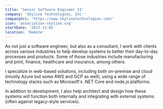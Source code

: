 ```yaml
---
title: 'Senior Software Engineer II'
company: 'Skyline Technologies, Inc.'
companyUri: 'https://www.skylinetechnologies.com/'
icon: 'association-skyline.svg'
startDate: '2013-12-01'
location: 'Remote'
---
```


As not just a software engineer, but also as a consultant, I work with clients
across various industries to help develop systems to better their day-to-day
processes and products. Some of those industries include manufacturing and
print, finance, healthcare and insurance, among others.

I specialize in web-based solutions, including both on-premise and cloud
(mostly Azure but some AWS and GCP as well), using a wide range of technology
stacks such as Microsoft's .NET Core and node.js platforms.

In addition to development, I also help architect and design how these systems
will function both internally and integrating with external systems (often
against legacy-style services).
